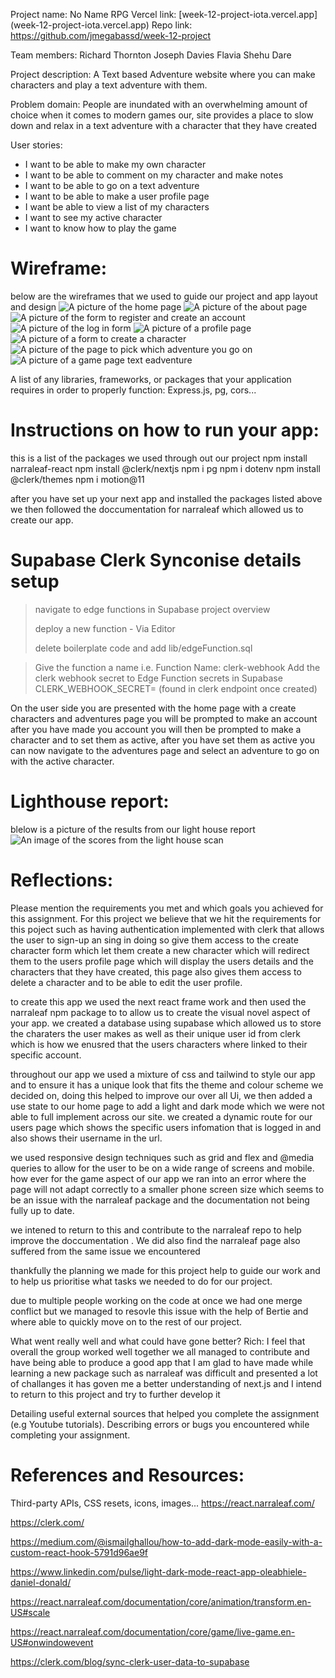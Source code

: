Project name: No Name RPG
Vercel link: [week-12-project-iota.vercel.app] (week-12-project-iota.vercel.app)
Repo link: [https://github.com/jmegabassd/week-12-project ](https://github.com/jmegabassd/week-12-project)

Team members:
Richard Thornton
Joseph Davies
Flavia Shehu
Dare

Project description:
A Text based Adventure website where you can make characters and play a text adventure with them.

Problem domain:
People are inundated with an overwhelming amount of choice when it comes to modern games our, site provides a place to slow down and relax in a text adventure with a character that they have created

User stories:

- I want to be able to make my own character
- I want to be able to comment on my character and make notes
- I want to be able to go on a text adventure
- I want to be able to make a user profile page
- I want be able to view a list of my characters
- I want to see my active character
- I want to know how to play the game

# Wireframe:

below are the wireframes that we used to guide our project and app layout and design
![A picture of the home page](/public/images/wireFrame/homePage.png)
![A picture of the about page](/public/images/wireFrame/aboutPage.png)
![A picture of the form to register and create an account](/public/images/wireFrame/registerPage.png)
![A picture of the log in form](/public/images/wireFrame/logInPage.png)
![A picture of  a profile page](/public/images/wireFrame/profilePage.png)
![A picture of a form to create a character](/public/images/wireFrame/charadcterFrom.png)
![A picture of the page to pick which adventure you go on](/public/images/wireFrame/adventurePage.png)
![A picture of a game page text eadventure](/public/images/wireFrame/gamePage.png)

A list of any libraries, frameworks, or packages that your application requires in order to properly function:
Express.js, pg, cors...

# Instructions on how to run your app:

this is a list of the packages we used through out our project
npm install narraleaf-react
npm install @clerk/nextjs
npm i pg
npm i dotenv
npm install @clerk/themes
npm i motion@11

after you have set up your next app and installed the packages listed above we then followed the doccumentation for narraleaf which allowed us to create our app.

# Supabase Clerk Synconise details setup

> navigate to edge functions in Supabase project overview
>
> deploy a new function - Via Editor
>
> delete boilerplate code and add lib/edgeFunction.sql

> Give the function a name i.e.
> Function Name: clerk-webhook
> Add the clerk webhook secret to Edge Function secrets in Supabase
> CLERK_WEBHOOK_SECRET=<clerk webhook Signing Secret> (found in clerk endpoint once created)

On the user side you are presented with the home page with a create characters and adventures page you will be prompted to make an account after you have made you account you will then be prompted to make a character and to set them as active, after you have set them as active you can now navigate to the adventures page and select an adventure to go on with the active character.

# Lighthouse report:

blelow is a picture of the results from our light house report
![An image of the scores from  the light house scan](/public/images/lighthouse/lighthouse.png)

# Reflections:

Please mention the requirements you met and which goals you achieved for this assignment.
For this project we believe that we hit the requirements for this poject such as having authentication implemented with clerk that allows the user to sign-up an sing in doing so give them access to the create character form which let them create a new character which will redirect them to the users profile page which will display the users details and the characters that they have created, this page also gives them access to delete a character and to be able to edit the user profile.

to create this app we used the next react frame work and then used the narraleaf npm package to to allow us to create the visual novel aspect of your app.
we created a database using supabase which allowed us to store the charaters the user makes as well as their unique user id from clerk which is how we enusred that the users characters where linked to their specific account.

throughout our app we used a mixture of css and tailwind to style our app and to ensure it has a unique look that fits the theme and colour scheme we decided on, doing this helped to improve our over all Ui, we then added a use state to our home page to add a light and dark mode which we were not able to full implement across our site.
we created a dynamic route for our users page which shows the specific users infomation that is logged in and also shows their username in the url.

we used responsive design techniques such as grid and flex and @media queries to allow for the user to be on a wide range of screens and mobile. how ever for the game aspect of our app we ran into an error where the page will not adapt correctly to a smaller phone screen size which seems to be an issue with the narraleaf package and the documentation not being fully up to date.

we intened to return to this and contribute to the narraleaf repo to help improve the doccumentation . We did also find the narraleaf page also suffered from the same issue we encountered

thankfully the planning we made for this project help to guide our work and to help us prioritise what tasks we needed to do for our project.

due to multiple people working on the code at once we had one merge conflict but we managed to resovle this issue with the help of Bertie and where able to quickly move on to the rest of our project.

What went really well and what could have gone better?
Rich:
I feel that overall the group worked well together we all managed to contribute and have being able to produce a good app that I am glad to have made while learning a new package such as narraleaf was difficult and presented a lot of challanges it has goven me a better understanding of next.js and I intend to return to this project and try to further develop it

Detailing useful external sources that helped you complete the assignment (e.g Youtube tutorials).
Describing errors or bugs you encountered while completing your assignment.

# References and Resources:

Third-party APIs, CSS resets, icons, images...
https://react.narraleaf.com/

https://clerk.com/

https://medium.com/@ismailghallou/how-to-add-dark-mode-easily-with-a-custom-react-hook-5791d96ae9f

https://www.linkedin.com/pulse/light-dark-mode-react-app-oleabhiele-daniel-donald/

https://react.narraleaf.com/documentation/core/animation/transform.en-US#scale

https://react.narraleaf.com/documentation/core/game/live-game.en-US#onwindowevent

https://clerk.com/blog/sync-clerk-user-data-to-supabase
